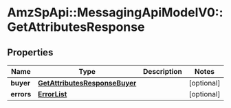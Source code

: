 # AmzSpApi::MessagingApiModelV0::GetAttributesResponse

## Properties
Name | Type | Description | Notes
------------ | ------------- | ------------- | -------------
**buyer** | [**GetAttributesResponseBuyer**](GetAttributesResponseBuyer.md) |  | [optional] 
**errors** | [**ErrorList**](ErrorList.md) |  | [optional] 

